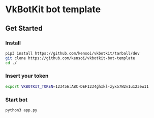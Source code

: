 # VkBotKit bot template

## Get Started

### Install
```sh
pip3 install https://github.com/kensoi/vkbotkit/tarball/dev
git clone https://github.com/kensoi/vkbotkit-bot-template
cd ./
```

### Insert your token
```sh
export VKBOTKIT_TOKEN=123456:ABC-DEF1234ghIkl-zyx57W2v1u123ew11
```

### Start bot
```sh
python3 app.py
```